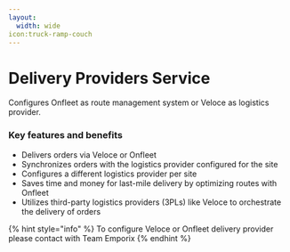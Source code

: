 ```yaml
---
layout:
  width: wide
icon:truck-ramp-couch
---
```


# Delivery Providers Service

Configures Onfleet as route management system or Veloce as logistics provider.

### Key features and benefits

* Delivers orders via Veloce or Onfleet
* Synchronizes orders with the logistics provider configured for the site
* Configures a different logistics provider per site
* Saves time and money for last-mile delivery by optimizing routes with Onfleet
* Utilizes third-party logistics providers (3PLs) like Veloce to orchestrate the delivery of orders

{% hint style="info" %}
To configure Veloce or Onfleet delivery provider please contact with Team Emporix
{% endhint %}
